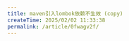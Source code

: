 ```yaml
---
title: maven引入lombok依赖不生效 (copy)
createTime: 2025/02/02 11:33:38
permalink: /article/0fwagv2f/
---
```

